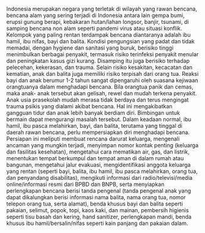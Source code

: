 Indonesia merupakan negara yang terletak di wilayah yang rawan bencana, bencana alam yang sering terjadi di Indonesia antara lain gempa bumi, erupsi gunung berapi, kebakaran hutan/lahan longsor, banjir, tsunami, di samping bencana non alam seperti pandemi virus atau situasi konflik. Kelompok yang paling rentan terdampak bencana diantaranya adalah ibu hamil, ibu nifas, bayi dan balita. Kondisi pengungsian yang padat dan tidak memadai, dengan hygiene dan sanitasi yang buruk, berisiko tinggi menimbulkan berbagai penyakit, termasuk risiko terinfeksi penyakit menular dan peningkatan kasus gizi kurang. Disamping itu juga berisiko terhadap pelecehan, kekerasan, dan trauma. Selain risiko kesakitan, kecacatan dan kematian, anak dan balita juga memiliki risiko terpisah dari orang tua. Reaksi bayi dan anak berumur 1-2 tahun sangat dipengaruhi oleh suasana kejiwaan orangtuanya dalam menghadapi bencana. Bila orangtua panik dan cemas, maka anak- anak tersebut akan gelisah, rewel dan mudah terkena penyakit. Anak usia prasekolah mudah merasa tidak berdaya dan terus mengingat trauma psikis yang dialami akibat bencana. Hal ini mengakibatkan gangguan tidur dan anak lebih banyak berdiam diri. Bimbingan untuk bermain dapat mengurangi masalah tersebut. Dalam keadaan normal, ibu hamil, ibu pasca melahirkan, bayi, dan balita, terutama yang tinggal di daerah rawan bencana, perlu mempersiapkan diri menghadapi bencana. Persiapan ini meliputi membuat rencana darurat keluarga, mengenali ancaman yang mungkin terjadi, menyimpan nomor kontak penting (keluarga dan fasilitas kesehatan), mengetahui cara mematikan air, gas, dan listrik, menentukan tempat berkumpul dan tempat aman di dalam rumah atau bangunan, mengetahui jalur evakuasi, mengidentifikasi anggota keluarga yang rentan (seperti bayi, balita, ibu hamil, ibu pasca melahirkan, orang tua, dan penyandang disabilitas), mengikuti informasi dari radio/televisi/media online/informasi resmi dari BPBD dan BNPB, serta menyiapkan perlengkapan bencana berisi tanda pengenal (tanda pengenal anak yang dapat dikalungkan berisi informasi nama balita, nama orang tua, nomor telepon orang tua, serta alamat), benda khusus bayi dan balita seperti pakaian, selimut, popok, topi, kaos kaki, dan mainan, pembersih higienis seperti tisu basah dan kering, hand sanitizer, perlengkapan mandi, benda khusus ibu hamil/bersalin/nifas seperti kain panjang dan pakaian dalam.